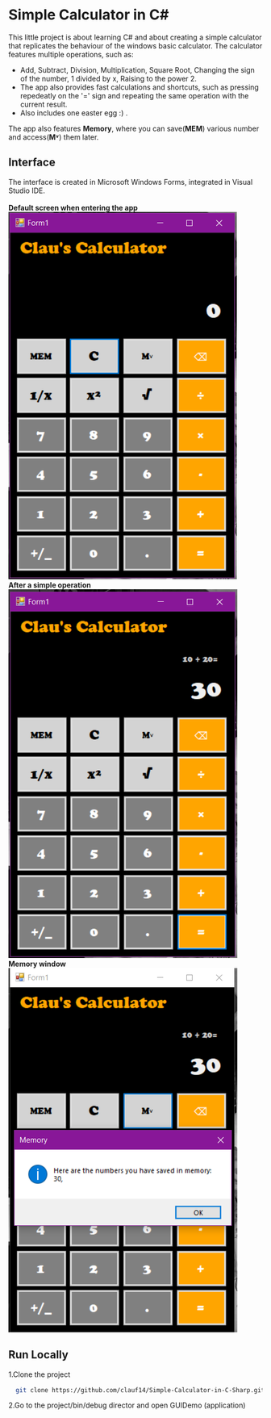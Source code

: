 
# Simple Calculator in C#

This little project is about learning C# and about creating a simple calculator that replicates the behaviour of the windows basic calculator.
The calculator features multiple operations, such as: 
- Add, Subtract, Division, Multiplication, Square Root, Changing the sign of the number, 1 divided by x, Raising to the power 2.
- The app also provides fast calculations and shortcuts, such as pressing repedeatly on the '=' sign and repeating the same operation with the current result.
- Also includes one easter egg :) .

The app also features **Memory**, where you can save(**MEM**) various number and access(**M˅**) them later.
## Interface

The interface is created in Microsoft Windows Forms, integrated in Visual Studio IDE. <br> <br>
**Default screen when entering the app**<br>
 ![alt text](https://github.com/clauf14/Simple-Calculator-in-C-Sharp/blob/main/poze/1.PNG)<br>
**After a simple operation**<br>
 ![alt text](https://github.com/clauf14/Simple-Calculator-in-C-Sharp/blob/main/poze/2.PNG)<br>
 **Memory window**<br>
 ![alt text](https://github.com/clauf14/Simple-Calculator-in-C-Sharp/blob/main/poze/3.PNG)<br>

## Run Locally

1.Clone the project

```bash
  git clone https://github.com/clauf14/Simple-Calculator-in-C-Sharp.git
```

2.Go to the project/bin/debug director and open GUIDemo (application)

